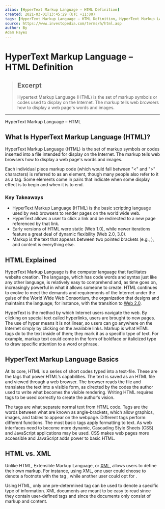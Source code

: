 ```yaml
---
alias: [HyperText Markup Language – HTML Definition]
created: 2021-03-01T13:45:29 (UTC +11:00)
tags: [HyperText Markup Language – HTML Definition, HyperText Markup Language – HTML]
source: https://www.investopedia.com/terms/h/html.asp
author: By
Adam Hayes
---
```


# HyperText Markup Language – HTML Definition

> ## Excerpt
> Hypertext Markup Language (HTML) is the set of markup symbols or codes used to display on the Internet. The markup tells web browsers how to display a web page's words and images.

---

HyperText Markup Language – HTML
## What Is HyperText Markup Language (HTML)?

HyperText Markup Language (HTML) is the set of markup symbols or codes inserted into a file intended for display on the Internet. The markup tells web browsers how to display a web page's words and images.

Each individual piece markup code (which would fall between "<" and ">" characters) is referred to as an element, though many people also refer to it as a tag. Some elements come in pairs that indicate when some display effect is to begin and when it is to end.

### Key Takeaways

-   HyperText Markup Language (HTML) is the basic scripting language used by web browsers to render pages on the world wide web.
-   HyperText allows a user to click a link and be redirected to a new page referenced by that link.
-   Early versions of HTML were static (Web 1.0), while newer iterations feature a great deal of dynamic flexibility (Web 2.0, 3.0).
-   Markup is the text that appears between two pointed brackets (e.g., <footnote>), and content is everything else.

## HTML Explained

HyperText Markup Language is the computer language that facilitates website creation. The language, which has code words and syntax just like any other language, is relatively easy to comprehend and, as time goes on, increasingly powerful in what it allows someone to create. HTML continues to evolve to meet the demands and requirements of the Internet under the guise of the World Wide Web Consortium, the organization that designs and maintains the language; for instance, with the transition to [Web 2.0](https://www.investopedia.com/terms/w/web-20.asp).

HyperText is the method by which Internet users navigate the web. By clicking on special text called hyperlinks, users are brought to new pages. The use of hyper means it is not linear, so users can go anywhere on the Internet simply by clicking on the available links. Markup is what HTML tags do to the text inside of them; they mark it as a specific type of text. For example, markup text could come in the form of boldface or italicized type to draw specific attention to a word or phrase.

## HyperText Markup Language Basics

At its core, HTML is a series of short codes typed into a text-file. These are the tags that power HTML’s capabilities. The text is saved as an HTML file and viewed through a web browser. The browser reads the file and translates the text into a visible form, as directed by the codes the author used to write what becomes the visible rendering. Writing HTML requires tags to be used correctly to create the author’s vision.

The tags are what separate normal text from HTML code. Tags are the words between what are known as angle-brackets, which allow graphics, images, and tables to appear on the webpage. Different tags perform different functions. The most basic tags apply formatting to text. As web interfaces need to become more dynamic, Cascading Style Sheets (CSS) and JavaScript applications may be used. CSS makes web pages more accessible and JavaScript adds power to basic HTML.

## HTML vs. XML

Unlike HTML, Extensible Markup Language, or [XML](https://www.investopedia.com/terms/x/extensible-markup-language-xml.asp), allows users to define their own markup. For instance, using XML, one user could choose to denote a footnote with the tag <footnote>, while another user could opt for <fn>.

Using HTML, only one pre-determined tag can be used to denote a specific type of information. XML documents are meant to be easy to read since they contain user-defined tags and since the documents only consist of markup and content.
